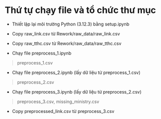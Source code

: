 # Thứ tự chạy file và tổ chức thư mục

- Thiết lập lại môi trường Python (3.12.3) bằng setup.ipynb

- Copy raw_link.csv từ Rework/raw_data/raw_link.csv
- Copy raw_tthc.csv từ Rework/raw_data/raw_tthc.csv

- Chạy file preprocess_1.ipynb
> preprocess_1.csv

- Chạy file preprocess_2.ipynb 
(lấy dữ liệu từ preprocess_1.csv)
> preprocess_2.csv

- Chạy file preprocess_3.ipynb 
(lấy dữ liệu từ preprocess_2.csv)
> preprocess_3.csv, missing_ministry.csv

- Copy preprocessed_link.csv từ preprocess_3.csv

